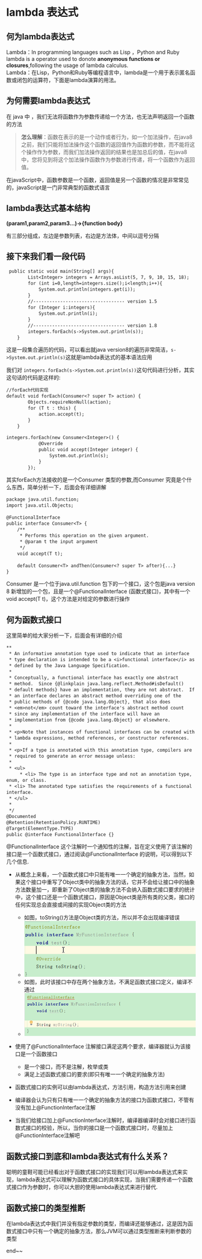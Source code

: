 # lambda 表达式
## 何为lambda表达式
Lambda：In programming languages such as Lisp ，Python and Ruby lambda is a operator used to donote **anonymous functions or closures**,following the usage of lambda calculus.  
Lambda：在Lisp，Python和Ruby等编程语言中，lambda是一个用于表示匿名函数或闭包的运算符，下面是lambda演算的用法。

## 为何需要lambda表达式

在 java 中 ，我们无法将函数作为参数传递给一个方法，也无法声明返回一个函数的方法

>  **怎么理解**：函数在表示的是一个动作或者行为，如一个加法操作，在java8之前，我们只能将加法操作这个函数的返回值作为函数的参数，而不能将这个操作作为参数，而我们加法操作返回的结果也是加总后的值，在java8中，您将见到将这个加法操作函数作为参数进行传递，将一个函数作为返回值。

在javaScript中，函数参数是一个函数，返回值是另一个函数的情况是非常常见的，javaScript是一门非常典型的函数式语言

## lambda表达式基本结构

**(param1,param2,param3...)->{function body}**

有三部分组成，左边是参数列表，右边是方法体，中间以逗号分隔

## 接下来我们看一段代码

```
 public static void main(String[] args){
        List<Integer> integers = Arrays.asList(5, 7, 9, 10, 15, 18);
        for (int i=0,length=integers.size();i<length;i++){
            System.out.println(integers.get(i));
        }
        //---------------------------------- version 1.5
        for (Integer i:integers){
            System.out.println(i);
        }
        //---------------------------------- version 1.8
        integers.forEach(s->System.out.println(s));
    }
```

这是一段集合遍历的代码，可以看出就java version8的遍历非常简洁，`s->System.out.println(s)`这就是lambda表达式的基本语法应用  

我们对  `integers.forEach(s->System.out.println(s))`这句代码进行分析，其实这句话的代码是这样的:

```
//forEach代码实现
default void forEach(Consumer<? super T> action) {
        Objects.requireNonNull(action);
        for (T t : this) {
            action.accept(t);
        }
    }
```

```
integers.forEach(new Consumer<Integer>() {
            @Override
            public void accept(Integer integer) {
                System.out.println(s);
            }
        });
```

其实forEach方法接收的是一个Consumer 类型的参数,而Consumer 究竟是个什么东西，简单分析一下，后面会有详细讲解

```
package java.util.function;
import java.util.Objects;

@FunctionalInterface
public interface Consumer<T> {
    /**
     * Performs this operation on the given argument.
     * @param t the input argument
     */
    void accept(T t);
    
	default Consumer<T> andThen(Consumer<? super T> after){...} 
}
```

Consumer 是一个位于java.util.function 包下的一个接口，这个包是java version 8 新增加的一个包，且是一个@FunctionalInterface (函数式接口)，其中有一个void accept(T t)，这个方法是对给定的参数进行操作

## 何为函数式接口

这里简单的给大家分析一下，后面会有详细的介绍

```
**
 * An informative annotation type used to indicate that an interface
 * type declaration is intended to be a <i>functional interface</i> as
 * defined by the Java Language Specification.
 *
 * Conceptually, a functional interface has exactly one abstract
 * method.  Since {@linkplain java.lang.reflect.Method#isDefault()
 * default methods} have an implementation, they are not abstract.  If
 * an interface declares an abstract method overriding one of the
 * public methods of {@code java.lang.Object}, that also does
 * <em>not</em> count toward the interface's abstract method count
 * since any implementation of the interface will have an
 * implementation from {@code java.lang.Object} or elsewhere.
 *
 * <p>Note that instances of functional interfaces can be created with
 * lambda expressions, method references, or constructor references.
 *
 * <p>If a type is annotated with this annotation type, compilers are
 * required to generate an error message unless:
 *
 * <ul>
     * <li> The type is an interface type and not an annotation type, enum, or class.
 * <li> The annotated type satisfies the requirements of a functional interface.
 * </ul>
 *
 */
@Documented
@Retention(RetentionPolicy.RUNTIME)
@Target(ElementType.TYPE)
public @interface FunctionalInterface {}
```

@FunctionalInterface 这个注解时一个通知性的注解，旨在定义使用了该注解的接口是一个函数式接口，通过阅读@FunctionalInterface 的说明，可以得到以下几个信息.

- 从概念上来看，一个函数式接口中只能有唯一一个确定的抽象方法，当然，如果这个接口中重写了Object类中的抽象方法的话，它并不会给让接口中的抽象方法数量加一，即重新了Object类的抽象方法不会纳入函数式接口要求的统计中，这个接口还是一个函数式接口，原因是Object类是所有类的父类，接口的任何实现总会直接或间接的实现Object类的方法
  - 如图，toString()方法是Object类的方法，所以并不会出现编译错误
  - ![lambda01](./lambda01.png)
  - 如图，此时该接口中存在两个抽象方法，不满足函数式接口定义，编译不通过
  - ![lambda02](./lambda02.png)

- 使用了@FunctionalInterface 注解接口满足这两个要求，编译器就认为该接口是一个函数接口
  - 是一个接口，而不是注解，枚举或类
  - 满足上述函数式接口的要求(即只有唯一一个确定的抽象方法)

- 函数式接口的实例可以由lambda表达式，方法引用，构造方法引用来创建

- 编译器会认为只有只有唯一一个确定的抽象方法的接口为函数式接口，不管有没有加上@FunctionInterface注解

- 当我们给接口加上@FunctionInterface注解时，编译器编译时会对接口进行函数式接口的校验，所以，当你的接口是一个函数式接口时，尽量加上@FunctionInterface注解吧

## 函数式接口到底和lambda表达式有什么关系？

聪明的童鞋可能已经看出对于函数式接口的实现我们可以用lambda表达式来实现，lambda表达式可以理解为函数式接口的具体实现，当我们需要传递一个函数式接口作为参数时，你可以大胆的使用lambda表达式来进行替代.

## 函数式接口的类型推断

在lambda表达式中我们并没有指定参数的类型，而编译还能够通过，这是因为函数式接口中只有一个确定的抽象方法，那么JVM可以通过类型推断来判断参数的类型

end~~



